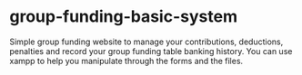 # group-funding-basic-system
Simple group funding website to manage your contributions, deductions, penalties and record your group funding table banking history.
You can use xampp to help you manipulate through the forms and the files.
